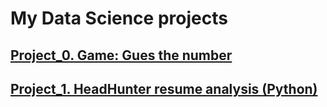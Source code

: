 # My Data Science projects

## [Project_0. Game: Gues the number](https://github.com/Andy-Pol/Skillfactory_Data_Science_course/tree/master/Project_0)
## [Project_1. HeadHunter resume analysis (Python)](https://github.com/Andy-Pol/Skillfactory_Data_Science_course/tree/master/Project_1)

